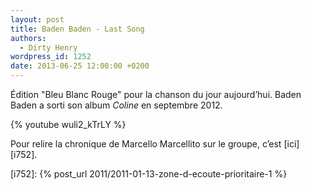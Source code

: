 ```yaml
---
layout: post
title: Baden Baden - Last Song
authors:
  - Dirty Henry
wordpress_id: 1252
date: 2013-06-25 12:00:00 +0200
---
```


Édition "Bleu Blanc Rouge" pour la chanson du jour aujourd’hui. Baden Baden a
sorti son album _Coline_ en septembre 2012.

{% youtube wuli2_kTrLY %}

Pour relire la chronique de Marcello Marcellito sur le groupe, c’est
[ici][i752].

[i752]: {% post_url 2011/2011-01-13-zone-d-ecoute-prioritaire-1 %}
